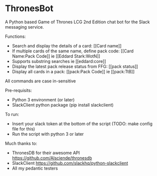 # ThronesBot
A Python based Game of Thrones LCG 2nd Edition chat bot for the Slack messaging service.

Functions:

- Search and display the details of a card: [[Card name]]
- If multiple cards of the same name, define pack code: [[Card Name:Pack Code]] ie [[Eddard Stark:WotN]]
- Supports substring searches ie [[eddard:core]]
- Display the latest pack release status from FFG: [[pack status]]
- Display all cards in a pack: [[pack:Pack Code]] ie [[pack:TtB]]

All commands are case in-sensitive

Pre-requisits:
- Python 3 environment (or later)
- SlackClient python package (pip install slackclient)

To run:
- Insert your slack token at the bottom of the script (TODO: make config file for this)
- Run the script with python 3 or later



Much thanks to:
- ThronesDB for their awesome API https://github.com/Alsciende/thronesdb
- SlackClient https://github.com/slackhq/python-slackclient
- All my pedantic testers

